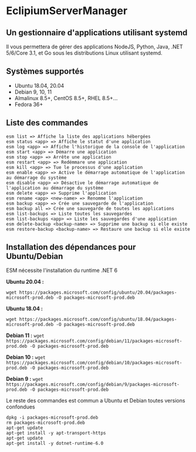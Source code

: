# EclipiumServerManager
## Un gestionnaire d'applications utilisant systemd
Il vous permettera de gérer des applications NodeJS, Python, Java, .NET 5/6/Core 3.1, et Go sous les distributions Linux utilisant systemd.

## Systèmes supportés
- Ubuntu 18.04, 20.04
- Debian 9, 10, 11
- Almalinux 8.5+, CentOS 8.5+, RHEL 8.5+...
- Fedora 36+

## Liste des commandes

```
esm list => Affiche la liste des applications hébergées
esm status <app> => Affiche le statut d'une application
esm log <app> => Affiche l'historique de la console de l'application
esm start <app> => Démarre une application
esm stop <app> => Arrête une application
esm restart <app> => Redémmare une application
esm kill <app> => Tue le processus d'une application
esm enable <app> => Active le démarrage automatique de l'application au démarrage du système
esm disable <app> => Désactive le démarrage automatique de l'application au démarrage du système
esm delete <app> => Supprime l'application
esm rename <app> <new-name> => Renomme l'application
esm backup <app> => Crée une sauvegarde de l'application
esm backup all => Crée une sauvegarde de toutes les applications
esm list-backups => Liste toutes les sauvegardes
esm list-backups <app> => Liste les sauvegardes d'une application
esm delete-backup <backup-name> => Supprime une backup si elle existe
esm restore-backup <backup-name> => Restaure une backup si elle existe

```

## Installation des dépendances pour Ubuntu/Debian

ESM nécessite l'installation du runtime .NET 6

**Ubuntu 20.04 :**

``wget https://packages.microsoft.com/config/ubuntu/20.04/packages-microsoft-prod.deb -O packages-microsoft-prod.deb``

**Ubuntu 18.04 :**

``wget https://packages.microsoft.com/config/ubuntu/18.04/packages-microsoft-prod.deb -O packages-microsoft-prod.deb``

**Debian 11 :**
``wget https://packages.microsoft.com/config/debian/11/packages-microsoft-prod.deb -O packages-microsoft-prod.deb``

**Debian 10 :**
``wget https://packages.microsoft.com/config/debian/10/packages-microsoft-prod.deb -O packages-microsoft-prod.deb``

**Debian 9 :**
``wget https://packages.microsoft.com/config/debian/9/packages-microsoft-prod.deb -O packages-microsoft-prod.deb``

Le reste des commandes est commun a Ubuntu et Debian toutes versions confondues

```
dpkg -i packages-microsoft-prod.deb
rm packages-microsoft-prod.deb
apt-get update
apt-get install -y apt-transport-https
apt-get update
apt-get install -y dotnet-runtime-6.0
```

